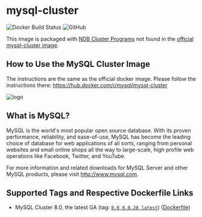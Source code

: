 # mysql-cluster
![Docker Build Status](https://img.shields.io/docker/build/ljishen/mysql-cluster)
![GitHub](https://img.shields.io/github/license/ljishen/mysql-cluster)

This image is packaged with [NDB Cluster Programs](https://dev.mysql.com/doc/refman/8.0/en/mysql-cluster-programs.html) not found in the [official mysql-cluster image](https://hub.docker.com/r/mysql/mysql-cluster).


How to Use the MySQL Cluster Image
----------------------------------

The instructions are the same as the official docker image. Please follow the instructions there: https://hub.docker.com/r/mysql/mysql-cluster


![logo](https://www.mysql.com/common/logos/logo-mysql-170x115.png)

What is MySQL?
--------------

MySQL is the world's most popular open source database. With its proven performance, reliability, and ease-of-use, MySQL has become the leading choice of database for web applications of all sorts, ranging from personal websites and small online shops all the way to large-scale, high profile web operations like Facebook, Twitter, and YouTube.

For more information and related downloads for MySQL Server and other MySQL products, please visit <http://www.mysql.com>.

Supported Tags and Respective Dockerfile Links
----------------------------------------------

-   MySQL Cluster 8.0, the latest GA (tag: [`8.0`, `8.0.20`, `latest`](https://github.com/ljishen/mysql-cluster/blob/master/Dockerfile)) ([Dockerfile](https://github.com/ljishen/mysql-cluster/blob/master/Dockerfile))
